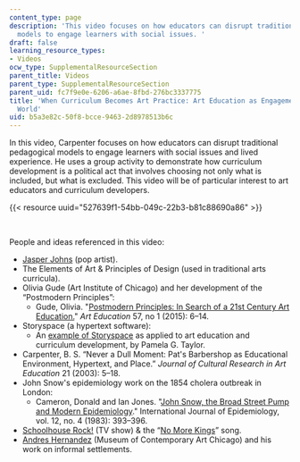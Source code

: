 ```yaml
---
content_type: page
description: 'This video focuses on how educators can disrupt traditional pedagogical
  models to engage learners with social issues. '
draft: false
learning_resource_types:
- Videos
ocw_type: SupplementalResourceSection
parent_title: Videos
parent_type: SupplementalResourceSection
parent_uid: fc7f9e0e-6206-a6ae-8fbd-276bc3337775
title: 'When Curriculum Becomes Art Practice: Art Education as Engagement with the
  World'
uid: b5a3e82c-50f8-bcce-9463-2d8978513b6c
---
```

In this video, Carpenter focuses on how educators can disrupt traditional pedagogical models to engage learners with social issues and lived experience. He uses a group activity to demonstrate how curriculum development is a political act that involves choosing not only what is included, but what is excluded. This video will be of particular interest to art educators and curriculum developers.

{{< resource uuid="527639f1-54bb-049c-22b3-b81c88690a86" >}}

 

People and ideas referenced in this video:

- [Jasper Johns](https://www.moma.org/calendar/exhibitions/1549) (pop artist).
- The Elements of Art & Principles of Design (used in traditional arts curricula).
- Olivia Gude (Art Institute of Chicago) and her development of the “Postmodern Principles”:
    - Gude, Olivia. "[Postmodern Principles: In Search of a 21st Century Art Education.](https://doi.org/10.1080/00043125.2004.11653528)" *Art Education* 57, no 1 (2015): 6–14.
- Storyspace (a hypertext software):
    - An [example of Storyspace](http://www.eastgate.com/storyspace/art/Taylor.html) as applied to art education and curriculum development, by Pamela G. Taylor.
- Carpenter, B. S. “Never a Dull Moment: Pat's Barbershop as Educational Environment, Hypertext, and Place.” *Journal of Cultural Research in Art Education* 21 (2003): 5–18.
- John Snow's epidemiology work on the 1854 cholera outbreak in London:
    - Cameron, Donald and Ian Jones. "[John Snow, the Broad Street Pump and Modern Epidemiology](https://doi.org/10.1093/ije/12.4.393)." International Journal of Epidemiology, vol. 12, no. 4 (1983): 393–396. 
- [Schoolhouse Rock!](https://abc.go.com/shows/schoolhouse-rock/episode-guide/season-01) (TV show) & the “[No More Kings](https://www.youtube.com/watch?v=t-9pDZMRCpQ)” song.
- [Andres Hernandez](https://mcachicago.org/about/who-we-are/people/andres-luis-hernandez) (Museum of Contemporary Art Chicago) and his work on informal settlements.